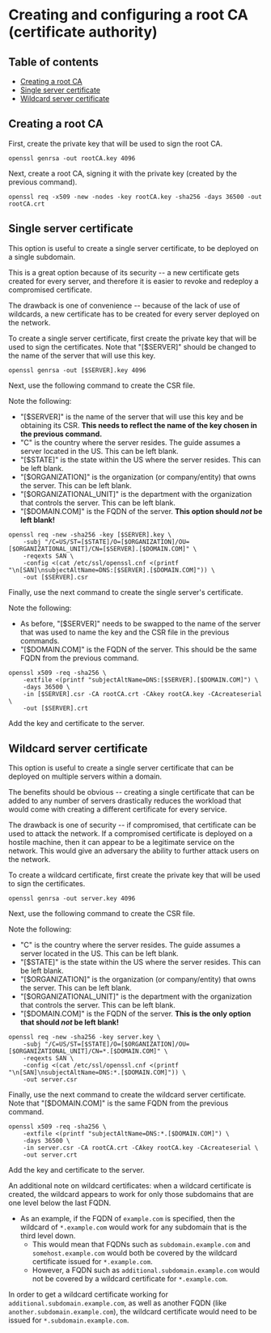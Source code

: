 # Creating and configuring a root CA (certificate authority)

## Table of contents

- [Creating a root CA](#creating-a-root-ca)
- [Single server certificate](#single-server-certificate)
- [Wildcard server certificate](#wildcard-server-certificate)

## Creating a root CA

First, create the private key that will be used to sign the root CA.

```
openssl genrsa -out rootCA.key 4096
```

Next, create a root CA, signing it with the private key (created by the previous command).

```
openssl req -x509 -new -nodes -key rootCA.key -sha256 -days 36500 -out rootCA.crt
```

## Single server certificate

This option is useful to create a single server certificate, to be deployed on a single subdomain.

This is a great option because of its security -- a new certificate gets created for every server, and therefore it is easier to revoke and redeploy a compromised certificate.

The drawback is one of convenience -- because of the lack of use of wildcards, a new certificate has to be created for every server deployed on the network.

To create a single server certificate, first create the private key that will be used to sign the certificates. Note that "[$SERVER]" should be changed to the name of the server that will use this key.

```
openssl genrsa -out [$SERVER].key 4096
```

Next, use the following command to create the CSR file.

Note the following:

- "[$SERVER]" is the name of the server that will use this key and be obtaining its CSR. **This needs to reflect the name of the key chosen in the previous command.**
- "C" is the country where the server resides. The guide assumes a server located in the US. This can be left blank.
- "[$STATE]" is the state within the US where the server resides. This can be left blank.
- "[$ORGANIZATION]" is the organization (or company/entity) that owns the server. This can be left blank.
- "[$ORGANIZATIONAL_UNIT]" is the department with the organization that controls the server. This can be left blank.
- "[$DOMAIN.COM]" is the FQDN of the server. **This option should *not* be left blank!**

```
openssl req -new -sha256 -key [$SERVER].key \
    -subj "/C=US/ST=[$STATE]/O=[$ORGANIZATION]/OU=[$ORGANIZATIONAL_UNIT]/CN=[$SERVER].[$DOMAIN.COM]" \
    -reqexts SAN \
    -config <(cat /etc/ssl/openssl.cnf <(printf "\n[SAN]\nsubjectAltName=DNS:[$SERVER].[$DOMAIN.COM]")) \
    -out [$SERVER].csr
```

Finally, use the next command to create the single server's certificate.

Note the following:

- As before, "[$SERVER]" needs to be swapped to the name of the server that was used to name the key and the CSR file in the previous commands.
- "[$DOMAIN.COM]" is the FQDN of the server. This should be the same FQDN from the previous command.

```
openssl x509 -req -sha256 \
    -extfile <(printf "subjectAltName=DNS:[$SERVER].[$DOMAIN.COM]") \
    -days 36500 \
    -in [$SERVER].csr -CA rootCA.crt -CAkey rootCA.key -CAcreateserial \
    -out [$SERVER].crt
```

Add the key and certificate to the server.

## Wildcard server certificate

This option is useful to create a single server certificate that can be deployed on multiple servers within a domain.

The benefits should be obvious -- creating a single certificate that can be added to any number of servers drastically reduces the workload that would come with creating a different certificate for every service.

The drawback is one of security -- if compromised, that certificate can be used to attack the network. If a compromised certificate is deployed on a hostile machine, then it can appear to be a legitimate service on the network. This would give an adversary the ability to further attack users on the network.

To create a wildcard certificate, first create the private key that will be used to sign the certificates.

```
openssl genrsa -out server.key 4096
```

Next, use the following command to create the CSR file.

Note the following:

- "C" is the country where the server resides. The guide assumes a server located in the US. This can be left blank.
- "[$STATE]" is the state within the US where the server resides. This can be left blank.
- "[$ORGANIZATION]" is the organization (or company/entity) that owns the server. This can be left blank.
- "[$ORGANIZATIONAL_UNIT]" is the department with the organization that controls the server. This can be left blank.
- "[$DOMAIN.COM]" is the FQDN of the server. **This is the only option that should *not* be left blank!**

```
openssl req -new -sha256 -key server.key \
    -subj "/C=US/ST=[$STATE]/O=[$ORGANIZATION]/OU=[$ORGANIZATIONAL_UNIT]/CN=*.[$DOMAIN.COM]" \
    -reqexts SAN \
    -config <(cat /etc/ssl/openssl.cnf <(printf "\n[SAN]\nsubjectAltName=DNS:*.[$DOMAIN.COM]")) \
    -out server.csr
```

Finally, use the next command to create the wildcard server certificate. Note that "[$DOMAIN.COM]" is the same FQDN from the previous command.


```
openssl x509 -req -sha256 \
    -extfile <(printf "subjectAltName=DNS:*.[$DOMAIN.COM]") \
    -days 36500 \
    -in server.csr -CA rootCA.crt -CAkey rootCA.key -CAcreateserial \
    -out server.crt
```

Add the key and certificate to the server.

An additional note on wildcard certificates: when a wildcard certificate is created, the wildcard appears to work for only those subdomains that are one level below the last FQDN.

- As an example, if the FQDN of `example.com` is specified, then the wildcard of `*.example.com` would work for any subdomain that is the third level down.
    - This would mean that FQDNs such as `subdomain.example.com` and `somehost.example.com` would both be covered by the wildcard certificate issued for `*.example.com`.
    - However, a FQDN such as `additional.subdomain.example.com` would not be covered by a wildcard certificate for `*.example.com`.

In order to get a wildcard certificate working for `additional.subdomain.example.com`, as well as another FQDN (like `another.subdomain.example.com`), the wildcard certificate would need to be issued for `*.subdomain.example.com`.
